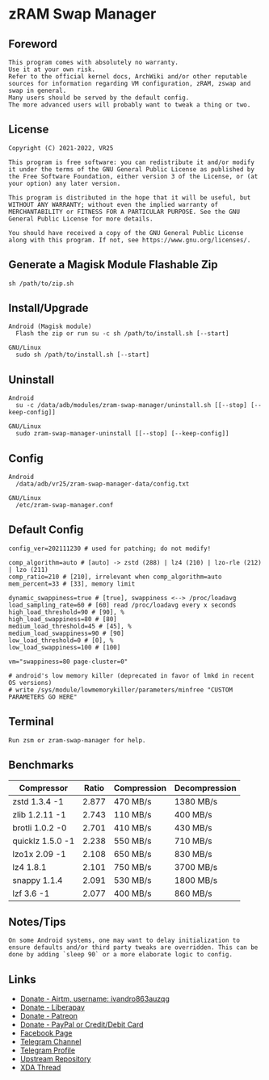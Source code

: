 # zRAM Swap Manager

## Foreword
    This program comes with absolutely no warranty.
    Use it at your own risk.
    Refer to the official kernel docs, ArchWiki and/or other reputable sources for information regarding VM configuration, zRAM, zswap and swap in general.
    Many users should be served by the default config.
    The more advanced users will probably want to tweak a thing or two.

## License
    Copyright (C) 2021-2022, VR25

    This program is free software: you can redistribute it and/or modify it under the terms of the GNU General Public License as published by the Free Software Foundation, either version 3 of the License, or (at your option) any later version.

    This program is distributed in the hope that it will be useful, but WITHOUT ANY WARRANTY; without even the implied warranty of MERCHANTABILITY or FITNESS FOR A PARTICULAR PURPOSE. See the GNU General Public License for more details.

    You should have received a copy of the GNU General Public License along with this program. If not, see https://www.gnu.org/licenses/.

## Generate a Magisk Module Flashable Zip
    sh /path/to/zip.sh

## Install/Upgrade
    Android (Magisk module)
      Flash the zip or run su -c sh /path/to/install.sh [--start]

    GNU/Linux
      sudo sh /path/to/install.sh [--start]

## Uninstall
    Android
      su -c /data/adb/modules/zram-swap-manager/uninstall.sh [[--stop] [--keep-config]]

    GNU/Linux
      sudo zram-swap-manager-uninstall [[--stop] [--keep-config]]

## Config
    Android
      /data/adb/vr25/zram-swap-manager-data/config.txt

    GNU/Linux
      /etc/zram-swap-manager.conf

## Default Config
    config_ver=202111230 # used for patching; do not modify!

    comp_algorithm=auto # [auto] -> zstd (288) | lz4 (210) | lzo-rle (212) | lzo (211)
    comp_ratio=210 # [210], irrelevant when comp_algorithm=auto
    mem_percent=33 # [33], memory limit

    dynamic_swappiness=true # [true], swappiness <--> /proc/loadavg
    load_sampling_rate=60 # [60] read /proc/loadavg every x seconds
    high_load_threshold=90 # [90], %
    high_load_swappiness=80 # [80]
    medium_load_threshold=45 # [45], %
    medium_load_swappiness=90 # [90]
    low_load_threshold=0 # [0], %
    low_load_swappiness=100 # [100]

    vm="swappiness=80 page-cluster=0"

    # android's low memory killer (deprecated in favor of lmkd in recent OS versions)
    # write /sys/module/lowmemorykiller/parameters/minfree "CUSTOM PARAMETERS GO HERE"

## Terminal
    Run zsm or zram-swap-manager for help.

## Benchmarks
|    Compressor	   | Ratio	| Compression | Decompression |
|------------------|--------|-------------|---------------|
|  zstd 1.3.4 -1	 | 2.877	|   470 MB/s	|   1380 MB/s   |
| zlib 1.2.11 -1	 | 2.743  |   110 MB/s  |   400 MB/s    |
| brotli 1.0.2 -0	 | 2.701	|   410 MB/s	|   430 MB/s    |
| quicklz 1.5.0 -1 | 2.238	|   550 MB/s  |   710 MB/s    |
|  lzo1x 2.09 -1	 | 2.108	|   650 MB/s	|   830 MB/s    |
|    lz4 1.8.1	   | 2.101  |   750 MB/s  |   3700 MB/s   |
|   snappy 1.1.4   | 2.091	|   530 MB/s	|   1800 MB/s   |
|    lzf 3.6 -1	   | 2.077	|   400 MB/s	|   860 MB/s    |


## Notes/Tips
    On some Android systems, one may want to delay initialization to ensure defaults and/or third party tweaks are overridden. This can be done by adding `sleep 90` or a more elaborate logic to config.

## Links

- [Donate - Airtm, username: ivandro863auzqg](https://app.airtm.com/send-or-request/send)
- [Donate - Liberapay](https://liberapay.com/vr25)
- [Donate - Patreon](https://patreon.com/vr25)
- [Donate - PayPal or Credit/Debit Card](https://www.paypal.com/cgi-bin/webscr?cmd=_donations&business=iprj25@gmail.com&lc=US&item_name=VR25+is+creating+free+and+open+source+software.+Donate+to+suppport+their+work.&no_note=0&cn=&currency_code=USD&bn=PP-DonationsBF:btn_donateCC_LG.gif:NonHosted)
- [Facebook Page](https://fb.me/vr25xda)
- [Telegram Channel](https://t.me/vr25_xda)
- [Telegram Profile](https://t.me/vr25xda)
- [Upstream Repository](https://github.com/vr-25/zram-swap-manager)
- [XDA Thread](https://forum.xda-developers.com/t/zram-swap-manager-for-android-and-gnu-linux-systems.4352797)
